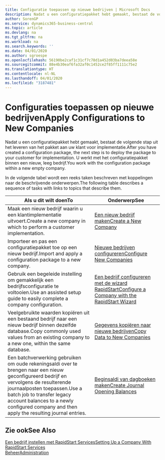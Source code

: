 ```yaml
---
title: Configuratie toepassen op nieuwe bedrijven | Microsoft Docs
description: Nadat u een configuratiepakket hebt gemaakt, bestaat de volgende stap uit het leveren van het pakket aan uw klant voor implementatie. U gebruikt de configuratie met een nieuw, leeg bedrijf.
author: SorenGP
ms.service: dynamics365-business-central
ms.topic: article
ms.devlang: na
ms.tgt_pltfrm: na
ms.workload: na
ms.search.keywords: ''
ms.date: 04/01/2020
ms.author: sgroespe
ms.openlocfilehash: 56190be2caf1c31cf7c78d1a452d03ba7deea58e
ms.sourcegitcommit: 88e4b30eaf6fa32af0c1452ce2f85ff1111c75e2
ms.translationtype: HT
ms.contentlocale: nl-NL
ms.lasthandoff: 04/01/2020
ms.locfileid: "3187481"
---
```

# <a name="apply-configurations-to-new-companies"></a><span data-ttu-id="f9879-104">Configuraties toepassen op nieuwe bedrijven</span><span class="sxs-lookup"><span data-stu-id="f9879-104">Apply Configurations to New Companies</span></span>
<span data-ttu-id="f9879-105">Nadat u een configuratiepakket hebt gemaakt, bestaat de volgende stap uit het leveren van het pakket aan uw klant voor implementatie.</span><span class="sxs-lookup"><span data-stu-id="f9879-105">After you have created a configuration package, the next step is to deploy the package to your customer for implementation.</span></span> <span data-ttu-id="f9879-106">U werkt met het configuratiepakket binnen een nieuw, leeg bedrijf.</span><span class="sxs-lookup"><span data-stu-id="f9879-106">You work with the configuration package within a new empty company.</span></span>  

 <span data-ttu-id="f9879-107">In de volgende tabel wordt een reeks taken beschreven met koppelingen naar de beschrijvende onderwerpen.</span><span class="sxs-lookup"><span data-stu-id="f9879-107">The following table describes a sequence of tasks with links to topics that describe them.</span></span>

|<span data-ttu-id="f9879-108">**Als u dit wilt doen**</span><span class="sxs-lookup"><span data-stu-id="f9879-108">**To**</span></span>|<span data-ttu-id="f9879-109">**Onderwerp**</span><span class="sxs-lookup"><span data-stu-id="f9879-109">**See**</span></span>|  
|------------|-------------|  
|<span data-ttu-id="f9879-110">Maak een nieuw bedrijf waarin u een klantimplementatie uitvoert.</span><span class="sxs-lookup"><span data-stu-id="f9879-110">Create a new company in which to perform a customer implementation.</span></span>|[<span data-ttu-id="f9879-111">Een nieuw bedrijf maken</span><span class="sxs-lookup"><span data-stu-id="f9879-111">Create a New Company</span></span>](admin-how-to-create-a-new-company.md)|  
|<span data-ttu-id="f9879-112">Importeer en pas een configuratiepakket toe op een nieuw bedrijf.</span><span class="sxs-lookup"><span data-stu-id="f9879-112">Import and apply a configuration package to a new company.</span></span>|[<span data-ttu-id="f9879-113">Nieuwe bedrijven configureren</span><span class="sxs-lookup"><span data-stu-id="f9879-113">Configure New Companies</span></span>](admin-how-to-configure-new-companies.md)|  
|<span data-ttu-id="f9879-114">Gebruik een begeleide instelling om gemakkelijk een bedrijfsconfiguratie te voltooien.</span><span class="sxs-lookup"><span data-stu-id="f9879-114">Use an assisted setup guide to easily complete a company configuration.</span></span>|[<span data-ttu-id="f9879-115">Een bedrijf configureren met de wizard RapidStart</span><span class="sxs-lookup"><span data-stu-id="f9879-115">Configure a Company with the RapidStart Wizard</span></span>](admin-how-to-configure-a-company-with-the-rapidstart-wizard.md)|
|<span data-ttu-id="f9879-116">Veelgebruikte waarden kopiëren uit een bestaand bedrijf naar een nieuw bedrijf binnen dezelfde database.</span><span class="sxs-lookup"><span data-stu-id="f9879-116">Copy commonly used values from an existing company to a new one, within the same database.</span></span>|[<span data-ttu-id="f9879-117">Gegevens kopiëren naar nieuwe bedrijven</span><span class="sxs-lookup"><span data-stu-id="f9879-117">Copy Data to New Companies</span></span>](admin-how-to-copy-data-to-new-companies.md)|  
|<span data-ttu-id="f9879-118">Een batchverwerking gebruiken om oude rekeningsaldi over te brengen naar een nieuw geconfigureerd bedrijf en vervolgens de resulterende journaalposten toepassen.</span><span class="sxs-lookup"><span data-stu-id="f9879-118">Use a batch job to transfer legacy account balances to a newly configured company and then apply the resulting journal entries.</span></span>|[<span data-ttu-id="f9879-119">Beginsaldi van dagboeken maken</span><span class="sxs-lookup"><span data-stu-id="f9879-119">Create Journal Opening Balances</span></span>](admin-how-to-create-journal-opening-balances.md)|  

## <a name="see-also"></a><span data-ttu-id="f9879-120">Zie ook</span><span class="sxs-lookup"><span data-stu-id="f9879-120">See Also</span></span>  
[<span data-ttu-id="f9879-121">Een bedrijf instellen met RapidStart Services</span><span class="sxs-lookup"><span data-stu-id="f9879-121">Setting Up a Company With RapidStart Services</span></span>](admin-set-up-a-company-with-rapidstart.md)  
[<span data-ttu-id="f9879-122">Beheer</span><span class="sxs-lookup"><span data-stu-id="f9879-122">Administration</span></span>](admin-setup-and-administration.md)

